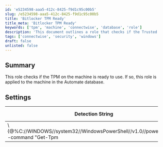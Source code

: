 ```yaml
---
id: 'e5234598-aaa5-412c-8425-f9d1c95c00b5'
slug: /e5234598-aaa5-412c-8425-f9d1c95c00b5
title: 'Bitlocker TPM Ready'
title_meta: 'Bitlocker TPM Ready'
keywords: ['tpm', 'machine', 'connectwise', 'database', 'role']
description: 'This document outlines a role that checks if the Trusted Platform Module (TPM) is ready for use on a machine. If the TPM is ready, the role is applied to the machine in the ConnectWise Automate database, ensuring proper configuration and security measures are in place.'
tags: ['connectwise', 'security', 'windows']
draft: false
unlisted: false
---
```


## Summary

This role checks if the TPM on the machine is ready to use. If so, this role is applied to the machine in the Automate database.

## Settings

| Detection String                                                                                           | Comparator | Result | Applicable OS |
|------------------------------------------------------------------------------------------------------------|------------|--------|----------------|
| \\\{@%C://WINDOWS//system32//WindowsPowerShell//v1.0//powershell.exe -command "Get-Tpm|select -ExpandProperty TPMReady"@%} | Contains   | True   | All OS's       |

